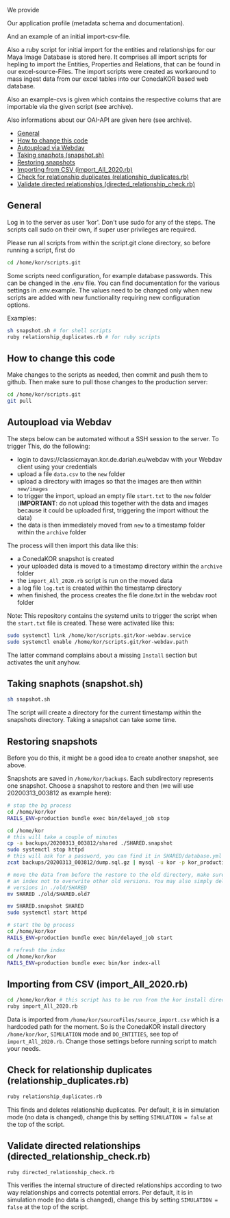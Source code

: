 We provide 

Our application profile (metadata schema and documentation).  

And an example of an initial import-csv-file. 

Also a ruby script for initial import for the entities and relationships for our Maya Image Database 
is stored here. It comprises all import scripts for hepling to import the Entities, Properties and Relations, that can be found in our excel-source-Files. The import scripts were created as workaround to mass ingest data 
from our excel tables into our ConedaKOR based web database. 

Also an example-cvs is given which contains the respective colums that are importable via the given script (see archive). 

Also informations about our OAI-API are given here (see archive). 

<!-- START doctoc generated TOC please keep comment here to allow auto update -->
<!-- DON'T EDIT THIS SECTION, INSTEAD RE-RUN doctoc TO UPDATE -->


- [General](#general)
- [How to change this code](#how-to-change-this-code)
- [Autoupload via Webdav](#autoupload-via-webdav)
- [Taking snaphots (snapshot.sh)](#taking-snaphots-snapshotsh)
- [Restoring snapshots](#restoring-snapshots)
- [Importing from CSV (import_All_2020.rb)](#importing-from-csv-import_all_2020rb)
- [Check for relationship duplicates (relationship_duplicates.rb)](#check-for-relationship-duplicates-relationship_duplicatesrb)
- [Validate directed relationships (directed_relationship_check.rb)](#validate-directed-relationships-directed_relationship_checkrb)

<!-- END doctoc generated TOC please keep comment here to allow auto update -->

## General

Log in to the server as user 'kor'. Don't use sudo for any of the steps. The
scripts call sudo on their own, if super user privileges are required.

Please run all scripts from within the script.git clone directory, so before
running a script, first do

~~~bash
cd /home/kor/scripts.git
~~~

Some scripts need configuration, for example database passwords. This can be
changed in the .env file. You can find documentation for the various settings
in .env.example. The values need to be changed only when new scripts are added
with new functionality requiring new configuration options.

Examples:

~~~bash
sh snapshot.sh # for shell scripts
ruby relationship_duplicates.rb # for ruby scripts
~~~

## How to change this code

Make changes to the scripts as needed, then commit and push them to github.
Then make sure to pull those changes to the production server:

~~~bash
cd /home/kor/scripts.git
git pull
~~~

## Autoupload via Webdav

The steps below can be automated without a SSH session to the server. To trigger
This, do the following:

* login to davs://classicmayan.kor.de.dariah.eu/webdav with your Webdav client
  using your credentials
* upload a file `data.csv` to the `new` folder
* upload a directory with images so that the images are then within `new/images`
* to trigger the import, upload an empty file `start.txt` to the `new` folder
  (**IMPORTANT**: do not upload this together with the data and images because
  it could be uploaded first, triggering the import without the data)
* the data is then immediately moved from `new` to a timestamp folder within the
  `archive` folder

The process will then import this data like this:

* a ConedaKOR snapshot is created
* your uploaded data is moved to a timestamp directory within the `archive`
  folder
* the `import_All_2020.rb` script is run on the moved data
* a log file `log.txt` is created within the timestamp directory
* when finished, the process creates the file done.txt in the webdav root folder

Note: This repository contains the systemd units to trigger the script when the
`start.txt` file is created. These were activated like this:

~~~bash
sudo systemctl link /home/kor/scripts.git/kor-webdav.service
sudo systemctl enable /home/kor/scripts.git/kor-webdav.path
~~~

The latter command complains about a missing `Install` section but activates
the unit anyhow.

## Taking snaphots (snapshot.sh)

~~~bash
sh snapshot.sh
~~~

The script will create a directory for the current timestamp within the
snapshots directory. Taking a snapshot can take some time.

## Restoring snapshots

Before you do this, it might be a good idea to create another snapshot, see
above.

Snapshots are saved in `/home/kor/backups`. Each subdirectory represents one
snapshot. Choose a snapshot to restore and then (we will use 20200313_003812
as example here):

~~~bash
# stop the bg process
cd /home/kor/kor
RAILS_ENV=production bundle exec bin/delayed_job stop

cd /home/kor
# this will take a couple of minutes
cp -a backups/20200313_003812/shared ./SHARED.snapshot
sudo systemctl stop httpd
# this will ask for a password, you can find it in SHARED/database.yml
zcat backups/20200313_003812/dump.sql.gz | mysql -u kor -p kor_production

# move the data from before the restore to the old directory, make sure to add
# an index not to overwrite other old versions. You may also simply delete older
# versions in ./old/SHARED
mv SHARED ./old/SHARED.old7

mv SHARED.snapshot SHARED
sudo systemctl start httpd

# start the bg process
cd /home/kor/kor
RAILS_ENV=production bundle exec bin/delayed_job start

# refresh the index
cd /home/kor/kor
RAILS_ENV=production bundle exec bin/kor index-all
~~~

## Importing from CSV (import_All_2020.rb)

~~~bash
cd /home/kor/kor # this script has to be run from the kor install directory
ruby import_All_2020.rb
~~~

Data is imported from `/home/kor/sourceFiles/source_import.csv` which is a 
hardcoded path for the moment. So is the ConedaKOR install directory
`/home/kor/kor`, `SIMULATION` mode and `DO_ENTITIES`, see top of
`import_All_2020.rb`. Change those settings before running script to match your
needs.

## Check for relationship duplicates (relationship_duplicates.rb)

~~~bash
ruby relationship_duplicates.rb
~~~

This finds and deletes relationship duplicates. Per default, it is in simulation
mode (no data is changed), change this by setting `SIMULATION = false` at the
top of the script.

## Validate directed relationships (directed_relationship_check.rb)

~~~bash
ruby directed_relationship_check.rb
~~~

This verifies the internal structure of directed relationships according to  two
way relationships and corrects potential errors. Per default, it is in
simulation mode (no data is changed), change this by setting `SIMULATION =
false` at the top of the script.
